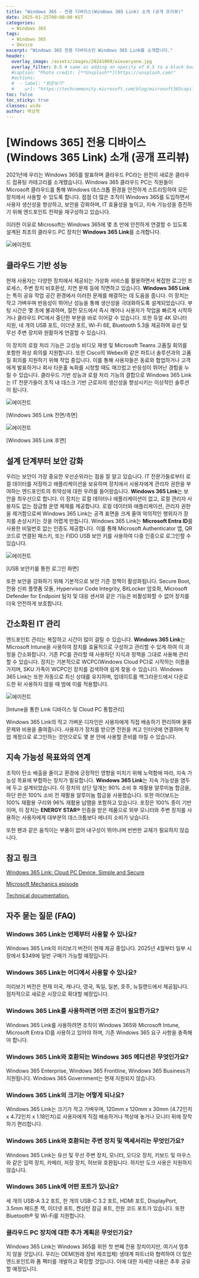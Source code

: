 ```yaml
---
title: "Windows 365 - 전용 디바이스(Windows 365 Link) 소개 (공개 프리뷰)"
date: 2025-01-25T00:00:00 KST
categories:
  - Windows 365
tags:
  - Windows 365
  - Device
excerpt: "Windows 365 전용 디바이스인 Windows 365 Link를 소개합니다."
header:
  overlay_image: /assets/images/20241009/aieveryone.jpg
  overlay_filter: 0.5 # same as adding an opacity of 0.5 to a black background
  #caption: "Photo credit: [**Unsplash**](https://unsplash.com)"
  #actions:
  #  - label: "원문보기"
  #    url: "https://techcommunity.microsoft.com/blog/microsoft365copilotblog/introducing-new-agents-in-microsoft-365/4296918"
toc: false
toc_sticky: true
classes: wide
author: 박상혁
---
```


# [Windows 365] 전용 디바이스(Windows 365 Link) 소개 (공개 프리뷰)

2021년에 우리는 Windows 365를 발표하며 클라우드 PC라는 완전히 새로운 클라우드 컴퓨팅 카테고리를 소개했습니다. Windows 365 클라우드 PC는 직원들이 Microsoft 클라우드를 통해 Windows 데스크톱 환경을 안전하게 스트리밍하여 모든 장치에서 사용할 수 있도록 합니다. 점점 더 많은 조직이 Windows 365를 도입하면서 사용자 생산성을 향상하고, 보안을 강화하며, IT 효율성을 높이고, 지속 가능성을 증진하기 위해 엔드포인트 전략을 재구상하고 있습니다.

이러한 이유로 Microsoft는 Windows 365에 몇 초 만에 안전하게 연결할 수 있도록 설계된 최초의 클라우드 PC 장치인 **Windows 365 Link**를 소개합니다.

![에이전트](/mwkorea/assets/images/20250125/w365-04.png) 

## 클라우드 기반 성능

현재 사용자는 다양한 장치에서 제공되는 가상화 서비스를 활용하면서 복잡한 로그인 프로세스, 주변 장치 비호환성, 지연 문제 등에 직면하고 있습니다. **Windows 365 Link**는 특히 공유 작업 공간 환경에서 이러한 문제를 해결하는 데 도움을 줍니다. 이 장치는 작고 가벼우며 반응성이 뛰어난 성능을 통해 생산성을 극대화하도록 설계되었습니다. 부팅 시간은 몇 초에 불과하며, 절전 모드에서 즉시 깨어나 사용자가 작업을 빠르게 시작하거나 클라우드 PC에서 중단한 부분을 바로 이어갈 수 있습니다. 또한 듀얼 4K 모니터 지원, 네 개의 USB 포트, 이더넷 포트, Wi-Fi 6E, Bluetooth 5.3을 제공하여 유선 및 무선 주변 장치와 원활하게 연결할 수 있습니다.

이 장치의 로컬 처리 기능은 고성능 비디오 재생 및 Microsoft Teams 고품질 회의를 포함한 화상 회의를 지원합니다. 또한 Cisco의 Webex와 같은 파트너 솔루션과의 고품질 회의를 지원하기 위해 작업 중입니다. 이를 통해 사용자들은 동료와 협업하거나 고객에게 발표하거나 회사 타운홀 녹화를 시청할 때도 매끄럽고 반응성이 뛰어난 경험을 누릴 수 있습니다. 클라우드 기반 성능과 로컬 처리 기능의 결합으로 Windows 365 Link는 IT 전문가들이 조직 내 데스크 기반 근로자의 생산성을 향상시키는 이상적인 솔루션이 됩니다.

![에이전트](/mwkorea/assets/images/20250125/w365-05.png) 
 
[Windows 365 Link 전면/측면]

![에이전트](/mwkorea/assets/images/20250125/w365-06.png) 
 
[Windows 365 Link 후면]

## 설계 단계부터 보안 강화

우리는 보안이 가장 중요한 우선순위라는 점을 잘 알고 있습니다. IT 전문가들로부터 로컬 데이터를 저장하고 애플리케이션을 보유하며 장치에서 사용자에게 관리자 권한을 부여하는 엔드포인트의 취약성에 대한 우려를 들어왔습니다. **Windows 365 Link**는 보안을 최우선으로 합니다. 이 장치는 로컬 데이터나 애플리케이션이 없고, 로컬 관리자 사용자도 없는 잠금형 운영 체제를 제공합니다. 로컬 데이터와 애플리케이션, 관리자 권한을 제거함으로써 Windows 365 Link는 공격 표면을 크게 줄여 악의적인 행위자가 장치를 손상시키는 것을 어렵게 만듭니다. Windows 365 Link는 **Microsoft Entra ID**를 사용한 비밀번호 없는 인증도 제공합니다. 이를 통해 Microsoft Authenticator 앱, QR 코드로 연결된 패스키, 또는 FIDO USB 보안 키를 사용하여 다중 인증으로 로그인할 수 있습니다.

![에이전트](/mwkorea/assets/images/20250125/w365-07.png) 
 
[USB 보안키를 통한 로그인 화면]

또한 보안을 강화하기 위해 기본적으로 보안 기준 정책이 활성화됩니다. Secure Boot, 전용 신뢰 플랫폼 모듈, Hypervisor Code Integrity, BitLocker 암호화, Microsoft Defender for Endpoint 탐지 및 대응 센서와 같은 기능은 비활성화할 수 없어 장치를 더욱 안전하게 보호합니다.

## 간소화된 IT 관리

엔드포인트 관리는 복잡하고 시간이 많이 걸릴 수 있습니다. **Windows 365 Link**는 Microsoft Intune을 사용하여 장치를 효율적으로 구성하고 관리할 수 있게 하여 이 과정을 간소화합니다. 기존 PC를 관리할 때 사용하던 지식과 정책을 그대로 사용해 관리할 수 있습니다. 장치는 기본적으로 WCPC(Windows Cloud PC)로 시작하는 이름을 가지며, SKU 가족이 WCPC인 장치를 검색하여 쉽게 찾을 수 있습니다. Windows 365 Link는 또한 자동으로 최신 상태를 유지하며, 업데이트를 백그라운드에서 다운로드한 뒤 사용하지 않을 때 밤에 이를 적용합니다.

![에이전트](/mwkorea/assets/images/20250125/w365-08.png) 
 
[Intune을 통한 Link 디바이스 및 Cloud PC 통합관리]

Windows 365 Link의 작고 가벼운 디자인은 사용자에게 직접 배송하기 편리하며 물류 문제와 비용을 줄여줍니다. 사용자가 장치를 받으면 전원을 켜고 인터넷에 연결하며 작업 계정으로 로그인하는 것만으로도 몇 분 안에 사용할 준비를 마칠 수 있습니다.

## 지속 가능성 목표와의 연계

조직이 탄소 배출을 줄이고 환경에 긍정적인 영향을 미치기 위해 노력함에 따라, 지속 가능성 목표에 부합하는 장치가 필요합니다. **Windows 365 Link**는 지속 가능성을 염두에 두고 설계되었습니다. 이 장치의 상단 덮개는 90% 소비 후 재활용 알루미늄 합금을, 하단 판은 100% 소비 전 재활용 알루미늄 합금을 사용했습니다. 또한 마더보드는 100% 재활용 구리와 96% 재활용 납땜을 포함하고 있습니다. 포장은 100% 종이 기반이며, 이 장치는 **ENERGY STAR®** 인증을 받은 제품으로 외부 모니터와 주변 장치를 사용하는 사용자에게 대부분의 데스크톱보다 에너지 소비가 낮습니다.

또한 팬과 같은 움직이는 부품이 없어 내구성이 뛰어나며 빈번한 교체가 필요하지 않습니다.

## 참고 링크 

[Windows 365 Link: Cloud PC Device, Simple and Secure](https://www.microsoft.com/en-us/windows-365/link)

[Microsoft Mechanics episode](https://www.youtube.com/watch?v=dG0vepqXw_Q)

[Technical documentation.](https://learn.microsoft.com/ko-kr/windows-365/link/)

## 자주 묻는 질문 (FAQ)

### Windows 365 Link는 언제부터 사용할 수 있나요?

Windows 365 Link의 미리보기 버전이 현재 제공 중입니다. 2025년 4월부터 일부 시장에서 $349에 일반 구매가 가능할 예정입니다.

### Windows 365 Link는 어디에서 사용할 수 있나요?

미리보기 버전은 현재 미국, 캐나다, 영국, 독일, 일본, 호주, 뉴질랜드에서 제공됩니다. 점차적으로 새로운 시장으로 확대할 예정입니다.

### Windows 365 Link를 사용하려면 어떤 조건이 필요한가요?

Windows 365 Link를 사용하려면 조직이 Windows 365와 Microsoft Intune, Microsoft Entra ID를 사용하고 있어야 하며, 기존 Windows 365 요구 사항을 충족해야 합니다.

### Windows 365 Link와 호환되는 Windows 365 에디션은 무엇인가요?

Windows 365 Enterprise, Windows 365 Frontline, Windows 365 Business가 지원됩니다. Windows 365 Government는 현재 지원되지 않습니다.

### Windows 365 Link의 크기는 어떻게 되나요?

Windows 365 Link는 크기가 작고 가벼우며, 120mm x 120mm x 30mm (4.72인치 x 4.72인치 x 1.18인치)로 사용자에게 직접 배송하거나 책상에 놓거나 모니터 뒤에 장착하기 편리합니다.

### Windows 365 Link와 호환되는 주변 장치 및 액세서리는 무엇인가요?

Windows 365 Link는 유선 및 무선 주변 장치, 모니터, 오디오 장치, 키보드 및 마우스와 같은 입력 장치, 카메라, 저장 장치, 허브와 호환됩니다. 하지만 도크 사용은 지원하지 않습니다.

### Windows 365 Link에 어떤 포트가 있나요?

세 개의 USB-A 3.2 포트, 한 개의 USB-C 3.2 포트, HDMI 포트, DisplayPort, 3.5mm 헤드폰 잭, 이더넷 포트, 켄싱턴 잠금 포트, 전원 코드 포트가 있습니다. 또한 Bluetooth® 및 Wi-Fi를 지원합니다.

### 클라우드 PC 장치에 대한 추가 계획은 무엇인가요?

Windows 365 Link는 Windows 365를 위한 첫 번째 전용 장치이지만, 여기서 멈추지 않을 것입니다. 우리는 OEM(원래 장비 제조업체) 생태계 파트너와 협력하여 더 많은 엔드포인트와 폼 팩터를 개발하고 확장할 것입니다. 이에 대한 자세한 내용은 추후 공유할 예정입니다.


